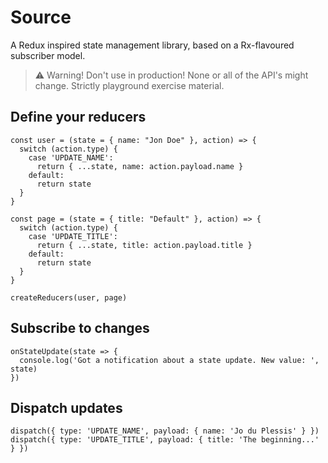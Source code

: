 # Source

A Redux inspired state management library, based on a Rx-flavoured subscriber model.

> ⚠️ Warning! Don't use in production! None or all of the API's might change. Strictly playground exercise material.

## Define your reducers

```
const user = (state = { name: "Jon Doe" }, action) => {
  switch (action.type) {
    case 'UPDATE_NAME':
      return { ...state, name: action.payload.name }
    default:
      return state
  }
}

const page = (state = { title: "Default" }, action) => {
  switch (action.type) {
    case 'UPDATE_TITLE':
      return { ...state, title: action.payload.title }
    default:
      return state
  }
}

createReducers(user, page)
```

## Subscribe to changes
```
onStateUpdate(state => {
  console.log('Got a notification about a state update. New value: ', state)
})
```

## Dispatch updates
```
dispatch({ type: 'UPDATE_NAME', payload: { name: 'Jo du Plessis' } })
dispatch({ type: 'UPDATE_TITLE', payload: { title: 'The beginning...' } })
```
